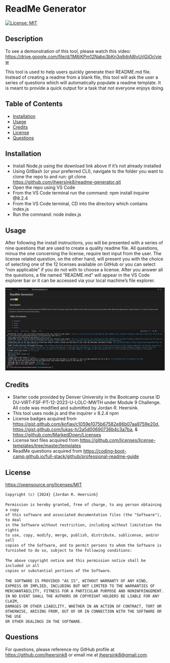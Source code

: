 # ReadMe Generator 

[![License: MIT](https://img.shields.io/badge/License-MIT-yellow.svg)](https://opensource.org/licenses/MIT)
  
## Description

To see a demonstration of this tool, please watch this video: https://drive.google.com/file/d/1M6iKPm12Nabp3bKn3q9drA8lvUrlGiOr/view  

This tool is used to help users quickly generate their README.md file. Instead of creating a readme from a blank file, this tool will ask the user a series of questions which will automatically populate a readme template. It is meant to provide a quick output for a task that not everyone enjoys doing. 

## Table of Contents 
- [Installation](#installation)
- [Usage](#usage)
- [Credits](#credits)
- [License](#license)
- [Questions](#questions)

## Installation
- Install Node.js using the download link above if it’s not already installed 
- Using GitBash (or your preferred CLI), navigate to the folder you want to clone the repo to and run: git clone https://github.com/jheersink8/readme-generator.git
- Open the repo using VS Code
- From the VS Code terminal run the command: npm install inquirer @8.2.4
- From the VS Code terminal, CD into the directory which contains index.js
- Run the command: node index.js


## Usage
After following the install instructions, you will be presented with a series of nine questions that are used to create a quality readme file. All questions, minus the one concerning the license, require text input from the user. The license related question, on the other hand, will present you with the choice of selecting one of the 12 licenses available on GitHub or you can select “non applicable” if you do not with to choose a license. After you answer all the questions, a file named “README.md” will appear in the VS Code explorer bar or it can be accessed via your local machine’s file explorer.  

![A screenshot of the VS Code terminal with the questions the user is asked for the ReadMe generator.](./media/screenshot.png)

## Credits
- Starter code provided by Denver University in the Bootcamp course ID DU-VIRT-FSF-PT-12-2023-U-LOLC-MWTH under Module 9 Challenge. All code was modified and submitted by Jordan R. Heersink.
- This tool uses node.js and the inquirer v 8.2.4 npm
- License badges acquired from https://gist.github.com/kofiav/c1059e1075b67582e86b07aa9759e20d, https://gist.github.com/lukas-h/2a5d00690736b4c3a7ba, & https://github.com/MarkedDown/Licenses
- License text files acquired from https://github.com/licenses/license-templates/tree/master/templates
- ReadMe questions acquired from https://coding-boot-camp.github.io/full-stack/github/professional-readme-guide 

## License
https://opensource.org/licenses/MIT


    Copyright (c) {2024} {Jordan R. Heersink}

    Permission is hereby granted, free of charge, to any person obtaining a copy
    of this software and associated documentation files (the "Software"), to deal
    in the Software without restriction, including without limitation the rights
    to use, copy, modify, merge, publish, distribute, sublicense, and/or sell
    copies of the Software, and to permit persons to whom the Software is
    furnished to do so, subject to the following conditions:
    
    The above copyright notice and this permission notice shall be included in all
    copies or substantial portions of the Software.
    
    THE SOFTWARE IS PROVIDED "AS IS", WITHOUT WARRANTY OF ANY KIND,
    EXPRESS OR IMPLIED, INCLUDING BUT NOT LIMITED TO THE WARRANTIES OF
    MERCHANTABILITY, FITNESS FOR A PARTICULAR PURPOSE AND NONINFRINGEMENT.
    IN NO EVENT SHALL THE AUTHORS OR COPYRIGHT HOLDERS BE LIABLE FOR ANY CLAIM,
    DAMAGES OR OTHER LIABILITY, WHETHER IN AN ACTION OF CONTRACT, TORT OR
    OTHERWISE, ARISING FROM, OUT OF OR IN CONNECTION WITH THE SOFTWARE OR THE USE
    OR OTHER DEALINGS IN THE SOFTWARE.

## Questions
For questions, please reference my GitHub profile at https://github.com/jheersink8 or email me at jheersink8@gmail.com.